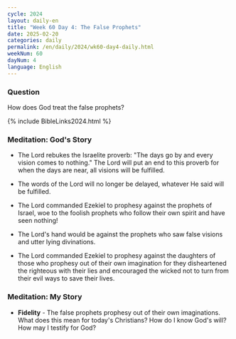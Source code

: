 ```yaml
---
cycle: 2024
layout: daily-en
title: "Week 60 Day 4: The False Prophets"
date: 2025-02-20
categories: daily
permalink: /en/daily/2024/wk60-day4-daily.html
weekNum: 60
dayNum: 4
language: English
---
```


### Question     
How does God treat the false prophets?

{% include BibleLinks2024.html %}

### Meditation: God's Story   
+ The Lord rebukes the Israelite proverb: "The days go by and every vision comes to nothing." The Lord will put an end to this proverb for when the days are near, all visions will be fulfilled. 

+ The words of the Lord will no longer be delayed, whatever He said will be fulfilled. 

+ The Lord commanded Ezekiel to prophesy against the prophets of Israel, woe to the foolish prophets who follow their own spirit and have seen nothing! 

+ The Lord's hand would be against the prophets who saw false visions and utter lying divinations. 

+ The Lord commanded Ezekiel to prophesy against the daughters of those who prophesy out of their own imagination for they disheartened the righteous with their lies and encouraged the wicked not to turn from their evil ways to save their lives. 

### Meditation: My Story   
+ **Fidelity** - The false prophets prophesy out of their own imaginations. What does this mean for today's Christians? How do I know God's will? How may I testify for God?

